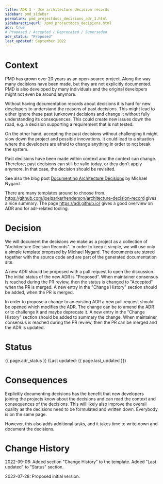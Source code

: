 ```yaml
---
title: ADR 1 - Use architecture decision records
sidebar: pmd_sidebar
permalink: pmd_projectdocs_decisions_adr_1.html
sidebaractiveurl: /pmd_projectdocs_decisions.html
adr: true
# Proposed / Accepted / Deprecated / Superseded
adr_status: "Proposed"
last_updated: September 2022
---
```


# Context

PMD has grown over 20 years as an open-source project. Along the way many decisions have been made, but they are not
explicitly documented. PMD is also developed by many individuals and the original developers might
not even be around anymore.

Without having documentation records about decisions it is hard for new developers to understand the reasons
of past decisions. This might lead to either ignore these past (unknown) decisions and change it without
fully understanding its consequences. This could create new issues down the road, e.g. a decision supporting
a requirement that is not tested.

On the other hand, accepting the past decisions without challenging it might slow down the project and
possible innovations. It could lead to a situation where the developers are afraid to change anything
in order to not break the system.

Past decisions have been made within context and the context can change. Therefore, past decisions can still be
valid today, or they don't apply anymore. In that case, the decision should be revisited.

See also the blog post [Documenting Architecture Decisions](https://cognitect.com/blog/2011/11/15/documenting-architecture-decisions)
by Michael Nygard.

There are many templates around to choose from. <https://github.com/joelparkerhenderson/architecture-decision-record>
gives a nice summary. The page <https://adr.github.io/> gives a good overview on ADR and for adr-related tooling.

# Decision

We will document the decisions we make as a project as a collection of "Architecture Decision Records".
In order to keep it simple, we will use only a simple template proposed by Michael Nygard.
The documents are stored together with the source code and are part of the generated documentation site.

A new ADR should be proposed with a pull request to open the discussion.
The initial status of the new ADR is "Proposed". When maintainer consensus is reached during the PR
review, then the status is changed to "Accepted" when the PR is merged.
A new entry in the "Change History" section should be added, when the PR is merged.

In order to propose a change to an existing ADR a new pull request should be opened which modifies the ADR.
The change can be to amend the ADR or to challenge it and maybe deprecate it. A new entry in the
"Change History" section should be added to summary the change. When maintainer consensus is reached
during the PR review, then the PR can be merged and the ADR is updated.

# Status

{{ page.adr_status }} (Last updated: {{ page.last_updated }})

# Consequences

Explicitly documenting decisions has the benefit that new developers joining the projects know about the decisions
and can read the context and consequences of the decisions. This will likely also improve the overall quality
as the decisions need to be formulated and written down. Everybody is on the same page.

However, this also adds additional tasks, and it takes time to write down and document the decisions.

# Change History

2022-09-06: Added section "Change History" to the template. Added "Last updated" to "Status" section.

2022-07-28: Proposed initial version.
